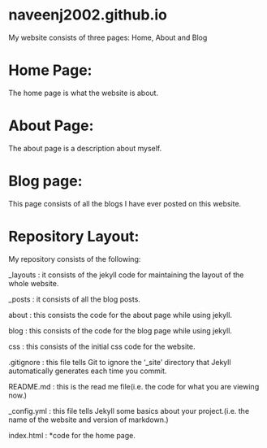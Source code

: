 # naveenj2002.github.io
My website consists of three pages: Home, About and Blog
# Home Page:
The home page is what the website is about.
# About Page:
The about page is a description about myself.
# Blog page:
This page consists of all the blogs I have ever posted on this website.
# Repository Layout:
My repository consists of the following:

_layouts : it consists of the jekyll code for maintaining the layout of the whole website.

_posts : it consists of all the blog posts.

about : this consists the code for the about page while using jekyll.

blog : this consists of the code for the blog page while using jekyll.

css : this consists of the initial css code for the website.

.gitignore : this file tells Git to ignore the ‘_site’ directory that Jekyll automatically generates each time you commit.

README.md : this is the read me file(i.e. the code for what you are viewing now.)

_config.yml : this file tells Jekyll some basics about your project.(i.e. the name of the website and version of markdown.)

index.html : *code for the home page.
